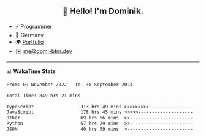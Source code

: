 <h2 align="center">👋 Hello! I'm Dominik.</h2>

- ⚡ Programmer
- 📍 Germany
- 🌍 [Portfolio](https://domi-btnr.dev)
- ✉️ [me@domi-btnr.dev](mailto://me@domi-btnr.dev)

---
📊 **WakaTime Stats**
<!--START_SECTION:waka-->

```txt
From: 09 November 2022 - To: 30 September 2024

Total Time: 849 hrs 21 mins

TypeScript                 313 hrs 49 mins >>>>>>>>>----------------   36.95 %
JavaScript                 178 hrs 45 mins >>>>>--------------------   21.05 %
Other                      69 hrs 56 mins  >>-----------------------   08.24 %
Python                     57 hrs 29 mins  >>-----------------------   06.77 %
JSON                       40 hrs 59 mins  >------------------------   04.83 %
```

<!--END_SECTION:waka-->
